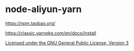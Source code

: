 # node-aliyun-yarn

https://npm.taobao.org/

https://classic.yarnpkg.com/en/docs/install

[Licensed under the GNU General Public License, Version 3](http://www.gnu.org/licenses/gpl-3.0.html)
